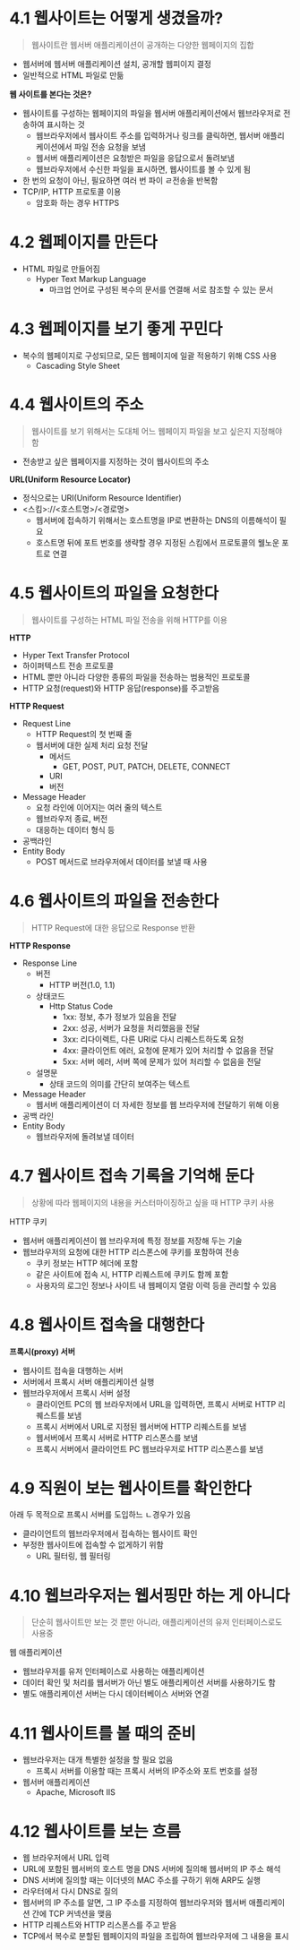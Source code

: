 # 4.1 웹사이트는 어떻게 생겼을까?
> 웹사이트란 웹서버 애플리케이션이 공개하는 다양한 웹페이지의 집합

- 웹서버에 웹서버 애플리케이션 설치, 공개할 웹피이지 결정
- 일반적으로 HTML 파일로 만듦

**웹 사이트를 본다는 것은?**
- 웹사이트를 구성하는 웹페이지의 파일을 웹서버 애플리케이션에서 웹브라우저로 전송하여 표시하는 것
	- 웹브라우저에서 웹사이트 주소를 입력하거나 링크를 클릭하면, 웹서버 애플리케이션에서 파일 전송 요청을 보냄
	- 웹서버 애플리케이션은 요청받은 파일을 응답으로서 돌려보냄
	- 웹브라우저에서 수신한 파일을 표시하면, 웹사이트를 볼 수 있게 됨
- 한 번의 요청이 아닌, 필요하면 여러 번 파이 ㄹ전송을 반복함
- TCP/IP, HTTP 프로토콜 이용
	- 암호화 하는 경우 HTTPS

# 4.2 웹페이지를 만든다
- HTML 파일로 만들어짐
	- Hyper Text Markup Language
		- 마크업 언어로 구성된 복수의 문서를 연결해 서로 참조할 수 있는 문서

# 4.3 웹페이지를 보기 좋게 꾸민다
- 복수의 웹페이지로 구성되므로, 모든 웹페이지에 일괄 적용하기 위해 CSS 사용
	- Cascading Style Sheet

# 4.4 웹사이트의 주소
> 웹사이트를 보기 위해서는 도대체 어느 웹페이지 파일을 보고 싶은지 지정해야 함

- 전송받고 싶은 웹페이지를 지정하는 것이 웹사이트의 주소

**URL(Uniform Resource Locator)**
- 정식으로는 URI(Uniform Resource Identifier)
- <스킴>://<호스트명>/<경로명>
	- 웹서버에 접속하기 위해서는 호스트명을 IP로 변환하는 DNS의 이름해석이 필요
	- 호스트명 뒤에 포트 번호를 생략할 경우 지정된 스킴에서 프로토콜의 웰노운 포트로 연결

# 4.5 웹사이트의 파일을 요청한다
> 웹사이트를 구성하는 HTML 파일 전송을 위해 HTTP를 이용

**HTTP**
- Hyper Text Transfer Protocol
- 하이퍼텍스트 전송 프로토콜
- HTML 뿐만 아니라 다양한 종류의 파일을 전송하는 범용적인 프로토콜
- HTTP 요청(request)와 HTTP 응답(response)를 주고받음

**HTTP Request**
- Request Line
	- HTTP Request의 첫 번째 줄
	- 웹서버에 대한 실제 처리 요청 전달
		- 메서드
			- GET, POST, PUT, PATCH, DELETE, CONNECT
		- URI
		- 버전
- Message Header
	- 요청 라인에 이어지는 여러 줄의 텍스트
	- 웹브라우저 종료, 버전
	- 대응하는 데이터 형식 등
- 공백라인
- Entity Body
	- POST 메서드로 브라우저에서 데이터를 보낼 때 사용

# 4.6 웹사이트의 파일을 전송한다
> HTTP Request에 대한 응답으로 Response 반환

**HTTP Response**
- Response Line
	- 버전
		- HTTP 버전(1.0, 1.1)
	- 상태코드
		- Http Status Code
			- 1xx: 정보, 추가 정보가 있음을 전달
			- 2xx: 성공, 서버가 요청을 처리했음을 전달
			- 3xx: 리다이렉트, 다른 URI로 다시 리퀘스트하도록 요청
			- 4xx: 클라이언트 에러, 요청에 문제가 있어 처리할 수 없음을 전달
			- 5xx: 서버 에러, 서버 쪽에 문제가 있어 처리할 수 없음을 전달
	- 설명문
		- 상태 코드의 의미를 간단히 보여주는 텍스트
- Message Header
	- 웹서버 애플리케이션이 더 자세한 정보를 웹 브라우저에 전달하기 위해 이용
- 공백 라인
- Entity Body
	- 웹브라우저에 돌려보낼 데이터

# 4.7 웹사이트 접속 기록을 기억해 둔다
> 상황에 따라 웹페이지의 내용을 커스터마이징하고 싶을 때 HTTP 쿠키 사용

HTTP 쿠키
- 웹서버 애플리케이션이 웹 브라우저에 특정 정보를 저장해 두는 기술
- 웹브라우저의 요청에 대한 HTTP 리스폰스에 쿠키를 포함하여 전송
	- 쿠키 정보는 HTTP 헤더에 포함
	- 같은 사이트에 접속 시, HTTP 리퀘스트에 쿠키도 함께 포함
	- 사용자의 로그인 정보나 사이트 내 웹페이지 열람 이력 등을 관리할 수 있음

# 4.8 웹사이트 접속을 대행한다

**프록시(proxy) 서버**
- 웹사이트 접속을 대행하는 서버
- 서버에서 프록시 서버 애플리케이션 실행
- 웹브라우저에서 프록시 서버 설정
	- 클라이언트 PC의 웹 브라우저에서 URL을 입력하면, 프록시 서버로 HTTP 리퀘스트를 보냄
	- 프록시 서버에서 URL로 지정된 웹서버에 HTTP 리퀘스트를 보냄
	- 웹서버에서 프록시 서버로 HTTP 리스폰스를 보냄
	- 프록시 서버에서 클라이언트 PC 웹브라우저로 HTTP 리스폰스를 보냄

# 4.9 직원이 보는 웹사이트를 확인한다

아래 두 목적으로 프록시 서버를 도입하느 ㄴ경우가 있음
- 클라이언트의 웹브라우저에서 접속하는 웹사이트 확인
- 부정한 웹사이트에 접속할 수 없게하기 위함
	- URL 필터링, 웹 필터링

# 4.10 웹브라우저는 웹서핑만 하는 게 아니다
> 단순히 웹사이트만 보는 것 뿐만 아니라, 애플리케이션의 유저 인터페이스로도 사용중

웹 애플리케이션
- 웹브라우저를 유저 인터페이스로 사용하는 애플리케이션
- 데이터 확인 및 처리를 웹서버가 아닌 별도 애플리케이션 서버를 사용하기도 함
- 별도 애플리케이션 서버는 다시 데이터베이스 서버와 연결

# 4.11 웹사이트를 볼 때의 준비

- 웹브라우저는 대개 특별한 설정을 할 필요 없음
	- 프록시 서버를 이용할 때는 프록시 서버의 IP주소와 포트 번호를 설정
- 웹서버 애플리케이션
	- Apache, Microsoft IIS

# 4.12 웹사이트를 보는 흐름

- 웹 브라우저에서 URL 입력
- URL에 포함된 웹서버의 호스트 명을 DNS 서버에 질의해 웹서버의 IP 주소 해석
- DNS 서버에 질의할 때는 이더넷의 MAC 주소를 구하기 위해 ARP도 실행
- 라우터에서 다시 DNS로 질의
- 웹서버의 IP 주소를 알면, 그 IP 주소를 지정하여 웹브라우저와 웹서버 애플리케이션 간에 TCP 커넥션을 맺음
- HTTP 리퀘스트와 HTTP 리스폰스를 주고 받음
- TCP에서 복수로 분할된 웹페이지의 파일을 조립하여 웹브라우저에 그 내용을 표시